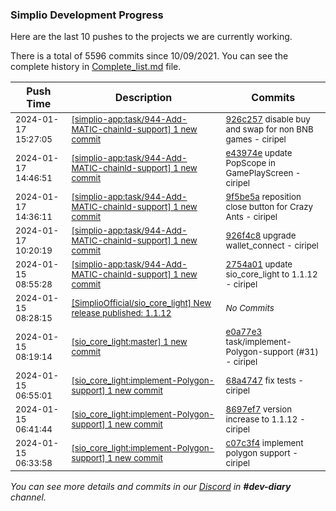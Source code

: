 
### Simplio Development Progress

Here are the last 10 pushes to the projects we are currently working.

There is a total of 5596 commits since 10/09/2021. You can see the complete history in
 [Complete_list.md](Complete_list.md) file.

| Push Time | Description | Commits |
| --- | --- | --- |
| <sub>2024-01-17 15:27:05</sub> | <sub>[[simplio-app:task/944-Add-MATIC-chainId-support] 1 new commit](https://github.com/SimplioOfficial/simplio-app/commit/926c257584cbc3ecf65bd850fbc1a39184e42a9b)</sub> | <sub>[926c257](https://github.com/SimplioOfficial/simplio-app/commit/926c257584cbc3ecf65bd850fbc1a39184e42a9b) disable buy and swap for non BNB games - ciripel</sub> |
| <sub>2024-01-17 14:46:51</sub> | <sub>[[simplio-app:task/944-Add-MATIC-chainId-support] 1 new commit](https://github.com/SimplioOfficial/simplio-app/commit/e43974e0f6990bae091e07aa5c7c0369bff39917)</sub> | <sub>[e43974e](https://github.com/SimplioOfficial/simplio-app/commit/e43974e0f6990bae091e07aa5c7c0369bff39917) update PopScope in GamePlayScreen - ciripel</sub> |
| <sub>2024-01-17 14:36:11</sub> | <sub>[[simplio-app:task/944-Add-MATIC-chainId-support] 1 new commit](https://github.com/SimplioOfficial/simplio-app/commit/9f5be5a86f170439515c55bb46f710fa79eabbed)</sub> | <sub>[9f5be5a](https://github.com/SimplioOfficial/simplio-app/commit/9f5be5a86f170439515c55bb46f710fa79eabbed) reposition close button for Crazy Ants - ciripel</sub> |
| <sub>2024-01-17 10:20:19</sub> | <sub>[[simplio-app:task/944-Add-MATIC-chainId-support] 1 new commit](https://github.com/SimplioOfficial/simplio-app/commit/926f4c83c66ff738c24d2fc7c92c4cbe90b607f3)</sub> | <sub>[926f4c8](https://github.com/SimplioOfficial/simplio-app/commit/926f4c83c66ff738c24d2fc7c92c4cbe90b607f3) upgrade wallet_connect - ciripel</sub> |
| <sub>2024-01-15 08:55:28</sub> | <sub>[[simplio-app:task/944-Add-MATIC-chainId-support] 1 new commit](https://github.com/SimplioOfficial/simplio-app/commit/2754a016822e572506abe157eca2a182151a3315)</sub> | <sub>[2754a01](https://github.com/SimplioOfficial/simplio-app/commit/2754a016822e572506abe157eca2a182151a3315) update sio_core_light to 1.1.12 - ciripel</sub> |
| <sub>2024-01-15 08:28:15</sub> | <sub>[[SimplioOfficial/sio_core_light] New release published: 1.1.12](https://github.com/SimplioOfficial/sio_core_light/releases/tag/1.1.12)</sub> | <sub>_No Commits_</sub> |
| <sub>2024-01-15 08:19:14</sub> | <sub>[[sio_core_light:master] 1 new commit](https://github.com/SimplioOfficial/sio_core_light/commit/e0a77e3fb5fa128bc654d9bff2270756f8e30bc1)</sub> | <sub>[e0a77e3](https://github.com/SimplioOfficial/sio_core_light/commit/e0a77e3fb5fa128bc654d9bff2270756f8e30bc1) task/implement-Polygon-support (#31) - ciripel</sub> |
| <sub>2024-01-15 06:55:01</sub> | <sub>[[sio_core_light:implement-Polygon-support] 1 new commit](https://github.com/SimplioOfficial/sio_core_light/commit/68a4747534b6a95eb9b86c69e88aee493a75a0d7)</sub> | <sub>[68a4747](https://github.com/SimplioOfficial/sio_core_light/commit/68a4747534b6a95eb9b86c69e88aee493a75a0d7) fix tests - ciripel</sub> |
| <sub>2024-01-15 06:41:44</sub> | <sub>[[sio_core_light:implement-Polygon-support] 1 new commit](https://github.com/SimplioOfficial/sio_core_light/commit/8697ef7d27c2a14569446d8d4475ef6fe7e022be)</sub> | <sub>[8697ef7](https://github.com/SimplioOfficial/sio_core_light/commit/8697ef7d27c2a14569446d8d4475ef6fe7e022be) version increase to 1.1.12 - ciripel</sub> |
| <sub>2024-01-15 06:33:58</sub> | <sub>[[sio_core_light:implement-Polygon-support] 1 new commit](https://github.com/SimplioOfficial/sio_core_light/commit/c07c3f41ad955cee4baf05bdf8d3228197d32a41)</sub> | <sub>[c07c3f4](https://github.com/SimplioOfficial/sio_core_light/commit/c07c3f41ad955cee4baf05bdf8d3228197d32a41) implement polygon support - ciripel</sub> |

_You can see more details and commits in our [Discord](https://discord.gg/aKhjuwZmdP) in **#dev-diary** channel._
